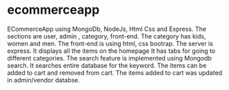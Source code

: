 # ecommerceapp
ECommerceApp using MongoDb, NodeJs, Html Css and Express. The sections are user, admin , category, front-end. The category has kids, women and men. 
The front-end is using html, css bootrap.
The server is express.
It displays all the items on the homepage
It has tabs for going to different categories. 
The search feature is implemented using Mongodb search. It searches entire database for the keyword. 
The items can be added to cart and removed from cart.
The items added to cart was updated in admin/vendor databse.
